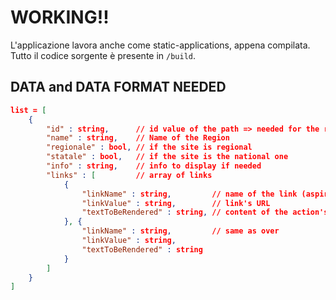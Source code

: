 # WORKING!!

L'applicazione lavora anche come static-applications, appena compilata. Tutto il codice sorgente è presente in `/build`.


## DATA and DATA FORMAT NEEDED
```json
list = [
    {
        "id" : string,      // id value of the path => needed for the reaction at the event
        "name" : string,    // Name of the Region
        "regionale" : bool, // if the site is regional 
        "statale" : bool,   // if the site is the national one
        "info" : string,    // info to display if needed
        "links" : [         // array of links
            {
                "linkName" : string,         // name of the link (aspirante/donatore)
                "linkValue" : string,        // link's URL
                "textToBeRendered" : string, // content of the action's button of this link 
            }, {
                "linkName" : string,         // same as over
                "linkValue" : string,
                "textToBeRendered" : string
            }
        ]
    }
]
```